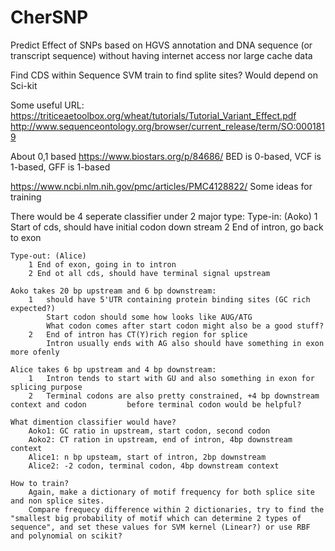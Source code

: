 # CherSNP
Predict Effect of SNPs based on HGVS annotation and DNA sequence (or transcript sequence)
without having internet access nor large cache data

Find CDS within Sequence
SVM train to find splite sites?
Would depend on Sci-kit


Some useful URL:
https://triticeaetoolbox.org/wheat/tutorials/Tutorial_Variant_Effect.pdf
http://www.sequenceontology.org/browser/current_release/term/SO:0001819

About 0,1 based
https://www.biostars.org/p/84686/
BED is 0-based, VCF is 1-based, GFF is 1-based

https://www.ncbi.nlm.nih.gov/pmc/articles/PMC4128822/
Some ideas for training

There would be 4 seperate classifier under 2 major type:
	Type-in: (Aoko)
		1 Start of cds, should have initial codon down stream
		2 End of intron, go back to exon

	Type-out: (Alice)
		1 End of exon, going in to intron
		2 End ot all cds, should have terminal signal upstream

	Aoko takes 20 bp upstream and 6 bp downstream:
		1 	should have 5'UTR containing protein binding sites (GC rich expected?)
			Start codon should some how looks like AUG/ATG
			What codon comes after start codon might also be a good stuff?
		2	End of intron has CT(Y)rich region for splice
			Intron usually ends with AG also should have something in exon more ofenly

	Alice takes 6 bp upstream and 4 bp downstream:
		1	Intron tends to start with GU and also something in exon for splicing purpose
		2	Terminal codons are also pretty constrained, +4 bp downstream context and codon 		before terminal codon would be helpful?

	What dimention classifier would have?
		Aoko1: GC ratio in upstream, start codon, second codon
		Aoko2: CT ration in upstream, end of intron, 4bp downstream context
		Alice1: n bp upsteam, start of intron, 2bp downstream
		Alice2: -2 codon, terminal codon, 4bp downstream context

	How to train?
		Again, make a dictionary of motif frequency for both splice site and non splice sites.
		Compare frequecy difference within 2 dictionaries, try to find the "smallest big probability of motif which can determine 2 types of sequence", and set these values for SVM kernel (Linear?) or use RBF and polynomial on scikit?
